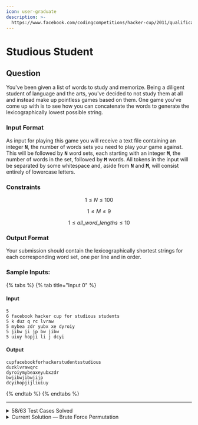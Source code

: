 ```yaml
---
icon: user-graduate
description: >-
  https://www.facebook.com/codingcompetitions/hacker-cup/2011/qualification-round/problems/C
---
```


# Studious Student

## Question

You've been given a list of words to study and memorize. Being a diligent student of language and the arts, you've decided to not study them at all and instead make up pointless games based on them. One game you've come up with is to see how you can concatenate the words to generate the lexicographically lowest possible string.

### Input Format

As input for playing this game you will receive a text file containing an integer <kbd>**N**</kbd>, the number of words sets you need to play your game against. This will be followed by <kbd>**N**</kbd> word sets, each starting with an integer <kbd>**M**</kbd>, the number of words in the set, followed by <kbd>**M**</kbd> words. All tokens in the input will be separated by some whitespace and, aside from <kbd>**N**</kbd> and <kbd>**M**</kbd>, will consist entirely of lowercase letters.

### Constraints

$$
1 \le N \le 100
$$

$$
1 \le M \le 9
$$

$$
1 \le all\_word\_lengths \le 10
$$

### Output Format

Your submission should contain the lexicographically shortest strings for each corresponding word set, one per line and in order.

### Sample Inputs:

{% tabs %}
{% tab title="Input 0" %}
#### Input

```
5
6 facebook hacker cup for studious students
5 k duz q rc lvraw
5 mybea zdr yubx xe dyroiy
5 jibw ji jp bw jibw
5 uiuy hopji li j dcyi
```

#### Output

```
cupfacebookforhackerstudentsstudious
duzklvrawqrc
dyroiymybeaxeyubxzdr
bwjibwjibwjijp
dcyihopjijliuiuy
```
{% endtab %}
{% endtabs %}

***

<details>

<summary>58/63 Test Cases Solved</summary>

This is the one which I am working during the contest, and sadly it didn't pass all test cases. \
This code uses a lambda anonymous key function, which first pad all the text into the longest word, and sort by the alphabetical order.

```python
def sort_words_by_length(sentence):
    words = sentence.split()[1:]
    max_len = max(len(word) for word in words)
    padded_words = [(word.ljust(max_len, 'z'), word) for word in words]
    sorted_words = sorted(padded_words)
    return ''.join(word[1] for word in sorted_words)

cases = int(input())
for i in range(1, cases+1):
	print("Case #%d: %s" % (i, sort_words_by_length(input())))
```

This may not work if the string has duplicated values.

</details>

<details>

<summary>Current Solution — Brute Force Permutation</summary>

The current working solution is simple — brute force all the permutation of the combinations and take the minimum as the result.

Personally, I am not a fan of using brute force to list out all possible combinations, but since it has only 63 test cases, I would take it.

Here's the solution, if you want simple and crude solution:

```python
from itertools import permutations

def sort_words_by_length(sentence):
    words = sentence.split()[1:]
    return min("".join(p) for p in permutations(words))

cases = int(input())
for i in range(1, cases+1):
	print("Case #%d: %s" % (i, sort_words_by_length(input())))
```

Note that I imported a library called itertools, which it may or may not work in different contests. Luckily this contest accepts the library imports.\
Another note: this took O(N!) time complexity.

</details>
